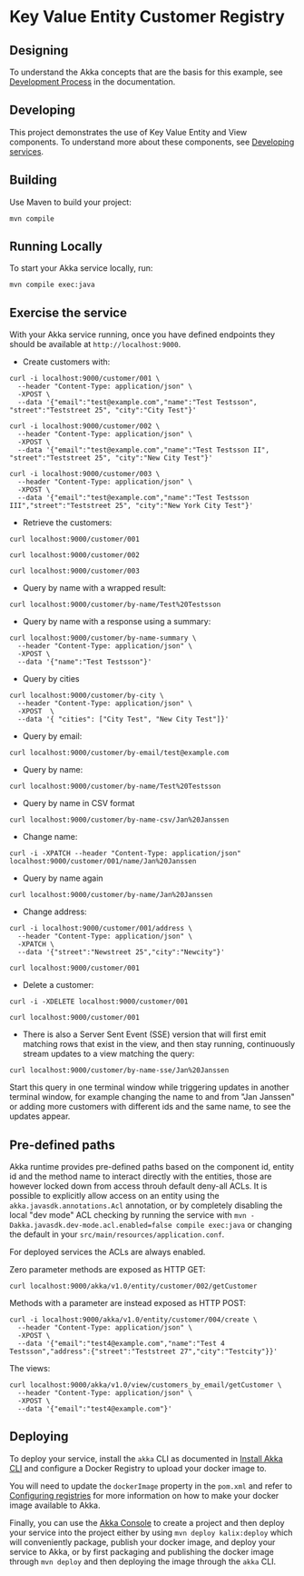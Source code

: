 # Key Value Entity Customer Registry

## Designing

To understand the Akka concepts that are the basis for this example, see [Development Process](https://doc.akka.io/concepts/development-process.html) in the documentation.

## Developing

This project demonstrates the use of Key Value Entity and View components.
To understand more about these components, see [Developing services](https://doc.akka.io/java/index.html).

## Building

Use Maven to build your project:

```shell
mvn compile
```

## Running Locally

To start your Akka service locally, run:

```shell
mvn compile exec:java
```


## Exercise the service

With your Akka service running, once you have defined endpoints they should be available at `http://localhost:9000`.

* Create customers with:

```shell
curl -i localhost:9000/customer/001 \
  --header "Content-Type: application/json" \
  -XPOST \
  --data '{"email":"test@example.com","name":"Test Testsson", "street":"Teststreet 25", "city":"City Test"}'
```

```shell
curl -i localhost:9000/customer/002 \
  --header "Content-Type: application/json" \
  -XPOST \
  --data '{"email":"test@example.com","name":"Test Testsson II", "street":"Teststreet 25", "city":"New City Test"}'
```


```shell
curl -i localhost:9000/customer/003 \
  --header "Content-Type: application/json" \
  -XPOST \
  --data '{"email":"test@example.com","name":"Test Testsson III","street":"Teststreet 25", "city":"New York City Test"}'
```

* Retrieve the customers:

```shell
curl localhost:9000/customer/001 
```

```shell
curl localhost:9000/customer/002
```

```shell
curl localhost:9000/customer/003
```

* Query by name with a wrapped result:

```shell
curl localhost:9000/customer/by-name/Test%20Testsson
```

* Query by name with a response using a summary:

```shell
curl localhost:9000/customer/by-name-summary \
  --header "Content-Type: application/json" \
  -XPOST \
  --data '{"name":"Test Testsson"}'
```

* Query by cities
```shell
curl localhost:9000/customer/by-city \
  --header "Content-Type: application/json" \
  -XPOST  \
  --data '{ "cities": ["City Test", "New City Test"]}'
```

* Query by email:

```shell
curl localhost:9000/customer/by-email/test@example.com
```

* Query by name:

```shell
curl localhost:9000/customer/by-name/Test%20Testsson
```

* Query by name in CSV format
```shell
curl localhost:9000/customer/by-name-csv/Jan%20Janssen
```

* Change name:

```shell
curl -i -XPATCH --header "Content-Type: application/json"  localhost:9000/customer/001/name/Jan%20Janssen
```

* Query by name again
```shell
curl localhost:9000/customer/by-name/Jan%20Janssen
```

* Change address:

```shell
curl -i localhost:9000/customer/001/address \
  --header "Content-Type: application/json" \
  -XPATCH \
  --data '{"street":"Newstreet 25","city":"Newcity"}'  
```

```shell
curl localhost:9000/customer/001 
```

* Delete a customer:

```shell
curl -i -XDELETE localhost:9000/customer/001
```

```shell
curl localhost:9000/customer/001 
```

* There is also a Server Sent Event (SSE) version that will first emit matching rows that exist in the view, and then
  stay running, continuously stream updates to a view matching the query:

```shell
curl localhost:9000/customer/by-name-sse/Jan%20Janssen 
```

Start this query in one terminal window while triggering updates in another terminal window, for example
changing the name to and from "Jan Janssen" or adding more customers with different ids and the same name, to see the
updates appear.

## Pre-defined paths

Akka runtime provides pre-defined paths based on the component id, entity id and the method name to interact directly
with the entities, those are however locked down from access throuh default deny-all ACLs. It is possible to explicitly
allow access on an entity using the `akka.javasdk.annotations.Acl` annotation, or by completely disabling the local
"dev mode" ACL checking by running the service with `mvn -Dakka.javasdk.dev-mode.acl.enabled=false compile exec:java`
or changing the default in your `src/main/resources/application.conf`.

For deployed services the ACLs are always enabled.

Zero parameter methods are exposed as HTTP GET:

```shell
curl localhost:9000/akka/v1.0/entity/customer/002/getCustomer
```

Methods with a parameter are instead exposed as HTTP POST:

```shell
curl -i localhost:9000/akka/v1.0/entity/customer/004/create \
  --header "Content-Type: application/json" \
  -XPOST \
  --data '{"email":"test4@example.com","name":"Test 4 Testsson","address":{"street":"Teststreet 27","city":"Testcity"}}'
```

The views:

```shell
curl localhost:9000/akka/v1.0/view/customers_by_email/getCustomer \
  --header "Content-Type: application/json" \
  -XPOST \
  --data '{"email":"test4@example.com"}'
```

## Deploying

To deploy your service, install the `akka` CLI as documented in
[Install Akka CLI](https://doc.akka.io/akka-cli/index.html)
and configure a Docker Registry to upload your docker image to.

You will need to update the `dockerImage` property in the `pom.xml` and refer to
[Configuring registries](https://doc.akka.io/operations/container-registries.html)
for more information on how to make your docker image available to Akka.

Finally, you can use the [Akka Console](https://console.kalix.io)
to create a project and then deploy your service into the project either by using `mvn deploy kalix:deploy` which
will conveniently package, publish your docker image, and deploy your service to Akka, or by first packaging and
publishing the docker image through `mvn deploy` and then deploying the image
through the `akka` CLI.
